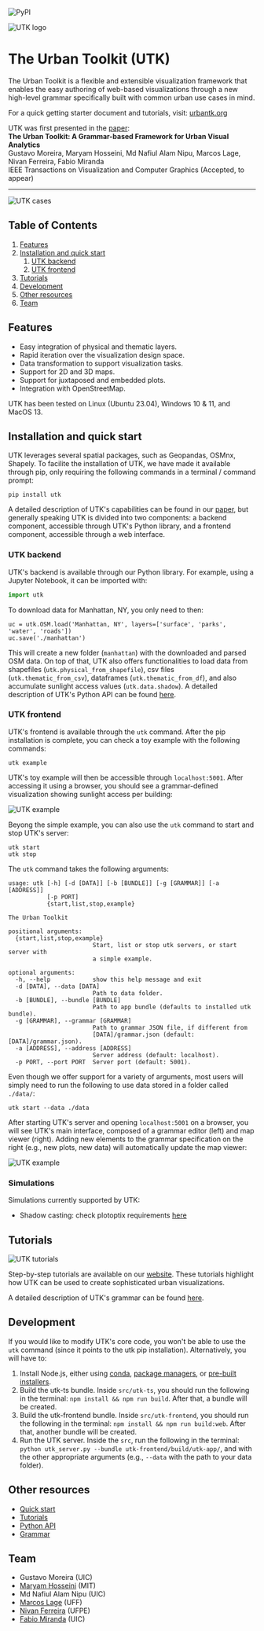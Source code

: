 ![PyPI](https://img.shields.io/pypi/v/utk)

![UTK logo](https://github.com/urban-toolkit/utk/blob/master/images/logo.jpg?raw=true)

# The Urban Toolkit (UTK)

The Urban Toolkit is a flexible and extensible visualization framework that enables the easy authoring of web-based visualizations
through a new high-level grammar specifically built with common urban use cases in mind.

For a quick getting starter document and tutorials, visit: [urbantk.org](http://urbantk.org)

UTK was first presented in the [paper](https://arxiv.org/abs/2308.07769):  
**The Urban Toolkit: A Grammar-based Framework for Urban Visual Analytics**  
Gustavo Moreira, Maryam Hosseini, Md Nafiul Alam Nipu, Marcos Lage, Nivan Ferreira, Fabio Miranda  
IEEE Transactions on Visualization and Computer Graphics (Accepted, to appear)

---

![UTK cases](https://github.com/urban-toolkit/utk/blob/master/images/image-1.png?raw=true)

## Table of Contents
1. [Features](#features)
2. [Installation and quick start](#installation-and-quick-start)
    1. [UTK backend](#utk-backend)
    2. [UTK frontend](#utk-frontend)
3. [Tutorials](#tutorials)
4. [Development](#development)
5. [Other resources](#other-resources)
6. [Team](#team)

## Features
- Easy integration of physical and thematic layers.
- Rapid iteration over the visualization design space.
- Data transformation to support visualization tasks.
- Support for 2D and 3D maps.
- Support for juxtaposed and embedded plots.
- Integration with OpenStreetMap.

UTK has been tested on Linux (Ubuntu 23.04), Windows 10 & 11, and MacOS 13.


## Installation and quick start

UTK leverages several spatial packages, such as Geopandas, OSMnx, Shapely. To facilite the installation of UTK, we have made it available through pip, only requiring the following commands in a terminal / command prompt:

```console
pip install utk
```

A detailed description of UTK's capabilities can be found in our [paper](https://arxiv.org/abs/2308.07769), but generally speaking UTK is divided into two components: a backend component, accessible through UTK's Python library, and a frontend component, accessible through a web interface.

### UTK backend

UTK's backend is available through our Python library. For example, using a Jupyter Notebook, it can be imported with:

```python
import utk
```

To download data for Manhattan, NY, you only need to then:
```
uc = utk.OSM.load('Manhattan, NY', layers=['surface', 'parks', 'water', 'roads'])
uc.save('./manhattan')
```

This will create a new folder (``manhattan``) with the downloaded and parsed OSM data. On top of that, UTK also offers functionalities to load data from shapefiles (``utk.physical_from_shapefile``), csv files (``utk.thematic_from_csv``), dataframes (``utk.thematic_from_df``), and also accumulate sunlight access values (``utk.data.shadow``). A detailed description of UTK's Python API can be found [here](https://github.com/urban-toolkit/utk/blob/master/API.md).


### UTK frontend

UTK's frontend is available through the ``utk`` command. After the pip installation is complete, you can check a toy example with the following commands:

```console
utk example
```

UTK's toy example will then be accessible through ``localhost:5001``. After accessing it using a browser, you should see a grammar-defined visualization showing sunlight access per building:

![UTK example](https://github.com/urban-toolkit/utk/blob/master/images/example_full.png?raw=true)


Beyong the simple example, you can also use the ``utk`` command to start and stop UTK's server:

```console
utk start
utk stop
```

The ``utk`` command takes the following arguments:
```
usage: utk [-h] [-d [DATA]] [-b [BUNDLE]] [-g [GRAMMAR]] [-a [ADDRESS]]
           [-p PORT]
           {start,list,stop,example}

The Urban Toolkit

positional arguments:
  {start,list,stop,example}
                        Start, list or stop utk servers, or start server with
                        a simple example.

optional arguments:
  -h, --help            show this help message and exit
  -d [DATA], --data [DATA]
                        Path to data folder.
  -b [BUNDLE], --bundle [BUNDLE]
                        Path to app bundle (defaults to installed utk bundle).
  -g [GRAMMAR], --grammar [GRAMMAR]
                        Path to grammar JSON file, if different from
                        [DATA]/grammar.json (default: [DATA]/grammar.json).
  -a [ADDRESS], --address [ADDRESS]
                        Server address (default: localhost).
  -p PORT, --port PORT  Server port (default: 5001).
```

Even though we offer support for a variety of arguments, most users will simply need to run the following to use data stored in a folder called ``./data/``:

```console
utk start --data ./data
```

After starting UTK's server and opening ``localhost:5001`` on a browser, you will see UTK's main interface, composed of a grammar editor (left) and map viewer (right). Adding new elements to the grammar specification on the right (e.g., new plots, new data) will automatically update the map viewer:

![UTK example](https://github.com/urban-toolkit/utk/blob/master/images/example.gif?raw=true)

### Simulations 

Simulations currently supported by UTK: 
- Shadow casting: check plotoptix requirements [here](https://plotoptix.rnd.team/)

## Tutorials

![UTK tutorials](https://github.com/urban-toolkit/utk/blob/master/images/tutorials.png?raw=true)

Step-by-step tutorials are available on our [website](http://urbantk.org/home-tutorials). These tutorials highlight how UTK can be used to create sophisticated urban visualizations.

A detailed description of UTK's grammar can be found [here](https://github.com/urban-toolkit/utk/blob/master/grammar.md).

## Development

If you would like to modify UTK's core code, you won't be able to use the ``utk`` command (since it points to the utk pip installation). Alternatively, you will have to:
1. Install Node.js, either using [conda](https://anaconda.org/conda-forge/nodejs), [package managers](https://nodejs.org/en/download/package-manager), or [pre-built installers](https://nodejs.org/en/download).
2. Build the utk-ts bundle. Inside ``src/utk-ts``, you should run the following in the terminal: ``npm install && npm run build``. After that, a bundle will be created.
3. Build the utk-frontend bundle. Inside ``src/utk-frontend``, you should run the following in the terminal: ``npm install && npm run build:web``. After that, another bundle will be created.
4. Run the UTK server. Inside the ``src``, run the following in the terminal: ``python utk_server.py --bundle utk-frontend/build/utk-app/``, and with the other appropriate arguments (e.g., ``--data`` with the path to your data folder).

## Other resources
- [Quick start](http://urbantk.org/get-started/)
- [Tutorials](http://urbantk.org/home-tutorials/)
- [Python API](https://github.com/urban-toolkit/utk/blob/master/API.md)
- [Grammar](https://github.com/urban-toolkit/utk/blob/master/grammar.md)

## Team
- Gustavo Moreira (UIC)
- [Maryam Hosseini](https://www.maryamhosseini.me/) (MIT)
- Md Nafiul Alam Nipu (UIC)
- [Marcos Lage](http://www.ic.uff.br/~mlage/) (UFF)
- [Nivan Ferreira](https://www.cin.ufpe.br/~nivan/) (UFPE)
- [Fabio Miranda](https://fmiranda.me) (UIC)


